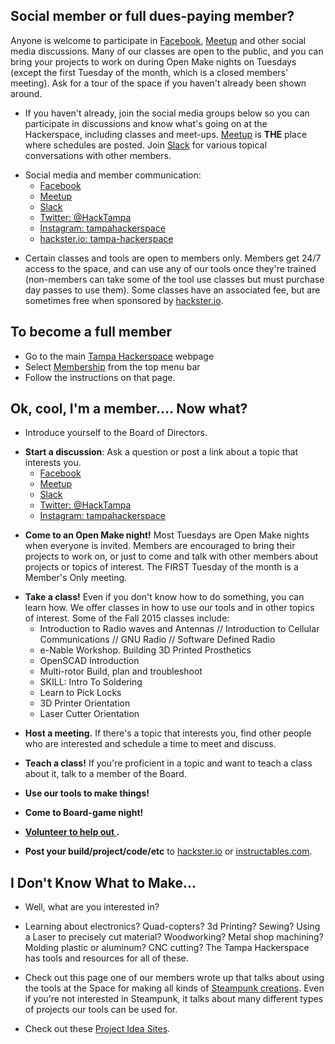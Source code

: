Social member or full dues-paying member?
-----------------------------------------

Anyone is welcome to participate in [Facebook](https://www.facebook.com/groups/TampaHack/), [Meetup](http://www.meetup.com/Tampa-Hackerspace) and other social media discussions. Many of our classes are open to the public, and you can bring your projects to work on during Open Make nights on Tuesdays (except the first Tuesday of the month, which is a closed members' meeting). Ask for a tour of the space if you haven't already been shown around.

-   If you haven't already, join the social media groups below so you can participate in discussions and know what's going on at the Hackerspace, including classes and meet-ups. [Meetup](http://www.meetup.com/Tampa-Hackerspace/events/) is **THE** place where schedules are posted. Join [Slack](Using_Slack.md "wikilink") for various topical conversations with other members.

<!-- -->

-   Social media and member communication:
    -   [Facebook](https://www.facebook.com/groups/TampaHack/)
    -   [Meetup](http://www.meetup.com/Tampa-Hackerspace)
    -   [Slack](Using_Slack.md "wikilink")
    -   [Twitter: @HackTampa](https://twitter.com/HackTampa)
    -   [Instagram: tampahackerspace](https://www.instagram.com/tampahackerspace/)
    -   [hackster.io: tampa-hackerspace](https://www.hackster.io/live/tampa-hackerspace/)

<!-- -->

-   Certain classes and tools are open to members only. Members get 24/7 access to the space, and can use any of our tools once they're trained (non-members can take some of the tool use classes but must purchase day passes to use them). Some classes have an associated fee, but are sometimes free when sponsored by [hackster.io](https://www.hackster.io/).

To become a full member
-----------------------

-   Go to the main [Tampa Hackerspace](http://tampahackerspace.com/) webpage
-   Select [Membership](http://tampahackerspace.com/membership/) from the top menu bar
-   Follow the instructions on that page.

Ok, cool, I'm a member.... Now what?
------------------------------------

-   Introduce yourself to the Board of Directors.

<!-- -->

-   **Start a discussion**: Ask a question or post a link about a topic that interests you.
    -   [Facebook](https://www.facebook.com/groups/TampaHack/)
    -   [Meetup](http://www.meetup.com/Tampa-Hackerspace)
    -   [Slack](Using_Slack.md "wikilink")
    -   [Twitter: @HackTampa](https://twitter.com/HackTampa)
    -   [Instagram: tampahackerspace](https://www.instagram.com/tampahackerspace/)

<!-- -->

-   **Come to an Open Make night!** Most Tuesdays are Open Make nights when everyone is invited. Members are encouraged to bring their projects to work on, or just to come and talk with other members about projects or topics of interest. The FIRST Tuesday of the month is a Member's Only meeting.

<!-- -->

-   **Take a class!** Even if you don't know how to do something, you can learn how. We offer classes in how to use our tools and in other topics of interest. Some of the Fall 2015 classes include:
    -   Introductio­n to Radio waves and Antennas // Introduction to Cellular Communications // GNU Radio // Software Defined Radio
    -   e-Nable Workshop. Building 3D Printed Prosthetics­
    -   OpenSCAD Introductio­n
    -   Multi-rotor­ Build, plan and troubleshoo­t
    -   SKILL: Intro To Soldering
    -   Learn to Pick Locks
    -   3D Printer Orientation­
    -   Laser Cutter Orientation­

<!-- -->

-   **Host a meeting.** If there's a topic that interests you, find other people who are interested and schedule a time to meet and discuss.

<!-- -->

-   **Teach a class!** If you're proficient in a topic and want to teach a class about it, talk to a member of the Board.

<!-- -->

-   **Use our tools to make things!**

<!-- -->

-   **Come to Board-game night!**

<!-- -->

-   **[ Volunteer to help out ](How_to_Help.md "wikilink").**

<!-- -->

-   **Post your build/project/code/etc** to [hackster.io](https://www.hackster.io/) or [instructables.com](http://www.instructables.com).

I Don't Know What to Make...
----------------------------

-   Well, what are you interested in?

<!-- -->

-   Learning about electronics? Quad-copters? 3d Printing? Sewing? Using a Laser to precisely cut material? Woodworking? Metal shop machining? Molding plastic or aluminum? CNC cutting? The Tampa Hackerspace has tools and resources for all of these.

<!-- -->

-   Check out this page one of our members wrote up that talks about using the tools at the Space for making all kinds of [ Steampunk creations](How_To_Steampunk.md "wikilink"). Even if you're not interested in Steampunk, it talks about many different types of projects our tools can be used for.

<!-- -->

-   Check out these [Project Idea Sites](Project_Idea_Sites.md "wikilink").

